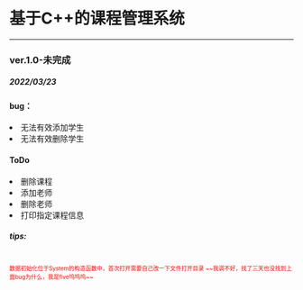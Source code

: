 <h1>基于C++的课程管理系统</h1>

---
<h3>ver.1.0-未完成</h3>
<h5>2022/03/23</h5>
<h4>bug：</h4>
<li><add stu> 无法有效添加学生 
<li><rm stu> 无法有效删除学生

<h4>ToDo</h4>
<li>删除课程 
<li>添加老师
<li>删除老师
<li>打印指定课程信息
<h5>tips:</h5><br>
<font size=1 color="red">数据初始化位于System的构造函数中，首次打开需要自己改一下文件打开目录 ~~我调不好，找了三天也没找到上面bug为什么，我是five呜呜呜~~</font>

